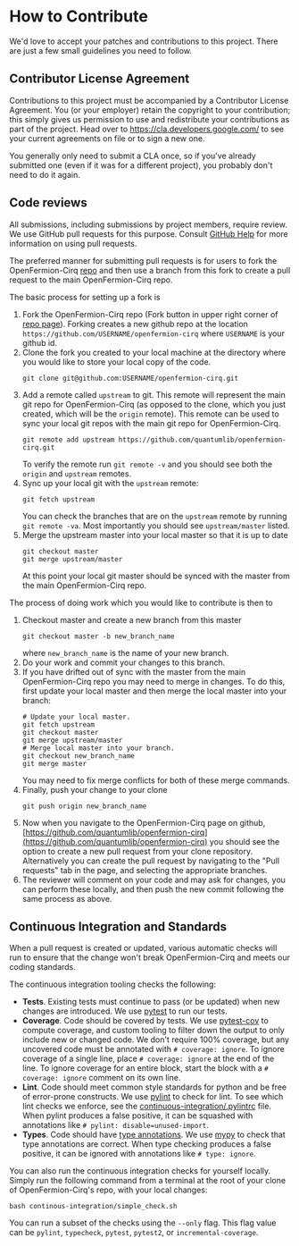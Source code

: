 # How to Contribute

We'd love to accept your patches and contributions to this project. There are
just a few small guidelines you need to follow.

## Contributor License Agreement

Contributions to this project must be accompanied by a Contributor License
Agreement. You (or your employer) retain the copyright to your contribution;
this simply gives us permission to use and redistribute your contributions as
part of the project. Head over to <https://cla.developers.google.com/> to see
your current agreements on file or to sign a new one.

You generally only need to submit a CLA once, so if you've already submitted one
(even if it was for a different project), you probably don't need to do it
again.

## Code reviews

All submissions, including submissions by project members, require review. We
use GitHub pull requests for this purpose. Consult
[GitHub Help](https://help.github.com/articles/about-pull-requests/) for more
information on using pull requests.

The preferred manner for submitting pull requests is for users to fork
the OpenFermion-Cirq [repo](https://github.com/quantumlib/OpenFermion-Cirq)
and then use a branch from this fork to create a pull request to the main
OpenFermion-Cirq repo.

The basic process for setting up a fork is
1. Fork the OpenFermion-Cirq repo (Fork button in upper right corner of
[repo page](https://github.com/quantumlib/OpenFermion-Cirq)).
Forking creates a new github repo at the location
```https://github.com/USERNAME/openfermion-cirq``` where ```USERNAME``` is
your github id.
1. Clone the fork you created to your local machine at the directory
where you would like to store your local copy of the code.
    ```shell
    git clone git@github.com:USERNAME/openfermion-cirq.git
    ```
1. Add a remote called ```upstream``` to git.  This remote will represent
the main git repo for OpenFermion-Cirq (as opposed to the clone, which you just
created, which will be the ```origin``` remote).  This remote can be used
to sync your local git repos with the main git repo for OpenFermion-Cirq.
    ```shell
    git remote add upstream https://github.com/quantumlib/openfermion-cirq.git
    ```
    To verify the remote run ```git remote -v``` and you should see both
    the ```origin``` and ```upstream``` remotes.
1. Sync up your local git with the ```upstream``` remote:
    ```shell
    git fetch upstream
    ```
    You can check the branches that are on the ```upstream``` remote by
    running ```git remote -va```.
Most importantly you should see ```upstream/master``` listed.
1. Merge the upstream master into your local master so that
it is up to date
    ```shell
    git checkout master
    git merge upstream/master
    ```
    At this point your local git master should be synced with the master
    from the main OpenFermion-Cirq repo.

The process of doing work which you would like to contribute is
then to
1. Checkout master and create a new branch from this master
    ```shell
    git checkout master -b new_branch_name
    ```
    where ```new_branch_name``` is the name of your new branch.
1. Do your work and commit your changes to this branch.
1. If you have drifted out of sync with the master from the
main OpenFermion-Cirq repo you may need to merge in changes.  To do this,
first update your local master and then merge the local master
into your branch:
    ```shell
    # Update your local master.
    git fetch upstream
    git checkout master
    git merge upstream/master
    # Merge local master into your branch.
    git checkout new_branch_name
    git merge master
    ```
    You may need to fix merge conflicts for both of these merge
    commands.
1. Finally, push your change to your clone
    ```shell
    git push origin new_branch_name
    ```
1. Now when you navigate to the OpenFermion-Cirq page on github,
[https://github.com/quantumlib/openfermion-cirq](https://github.com/quantumlib/openfermion-cirq)
you should see the option to create a new pull request from
your clone repository.  Alternatively you can create the pull request
by navigating to the "Pull requests" tab in the page, and selecting
the appropriate branches.
1. The reviewer will comment on your code and may ask for changes,
you can perform these locally, and then push the new commit following
the same process as above.

## Continuous Integration and Standards

When a pull request is created or updated, various automatic checks will run to ensure that the
change won't break OpenFermion-Cirq and meets our coding standards.

The continuous integration tooling checks the following:

- **Tests**.
Existing tests must continue to pass (or be updated) when new changes are introduced.
We use [pytest](https://docs.pytest.org/en/latest/) to run our tests.
- **Coverage**.
Code should be covered by tests.
We use [pytest-cov](https://pytest-cov.readthedocs.io/en/latest/) to compute coverage, and custom tooling to filter down the output to only include new or changed code.
We don't require 100% coverage, but any uncovered code must be annotated with `# coverage: ignore`.
To ignore coverage of a single line, place `# coverage: ignore` at the end of the line.
To ignore coverage for an entire block, start the block with a `# coverage: ignore` comment on its own line.
- **Lint**.
Code should meet common style standards for python and be free of error-prone constructs.
We use [pylint](https://www.pylint.org/) to check for lint.
To see which lint checks we enforce, see the [continuous-integration/.pylintrc](continuous-integration/.pylintrc) file.
When pylint produces a false positive, it can be squashed with annotations like `# pylint: disable=unused-import`.
- **Types**.
Code should have [type annotations](https://www.python.org/dev/peps/pep-0484/).
We use [mypy](http://mypy-lang.org/) to check that type annotations are correct.
When type checking produces a false positive, it can be ignored with annotations like `# type: ignore`.

You can also run the continuous integration checks for yourself locally.
Simply run the following command from a terminal at the root of your clone of OpenFermion-Cirq's repo, with your local changes:

```shell
bash continous-integration/simple_check.sh
```

You can run a subset of the checks using the ```--only``` flag.
This flag value can be `pylint`, `typecheck`, `pytest`, `pytest2`, or `incremental-coverage`.
